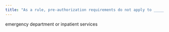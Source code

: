 ```yaml
---
title: "As a rule, pre-authorization requirements do not apply to ______"
---
```

emergency department or inpatient services

